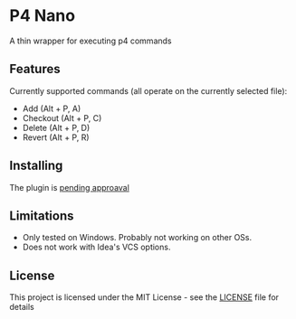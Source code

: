 # P4 Nano

A thin wrapper for executing p4 commands

## Features

Currently supported commands (all operate on the currently selected file):

* Add (Alt + P, A)
* Checkout (Alt + P, C)
* Delete (Alt + P, D)
* Revert (Alt + P, R)

## Installing

The plugin is [pending approaval](https://plugins.jetbrains.com/plugin/edit?pluginId=10221#pluginDetails)


## Limitations

* Only tested on Windows. Probably not working on other OSs.
* Does not work with Idea's VCS options.

## License

This project is licensed under the MIT License - see the [LICENSE](LICENSE) file for details
